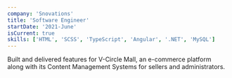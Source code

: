 ```yaml
---
company: 'Snovations'
title: 'Software Engineer'
startDate: '2021-June'
isCurrent: true
skills: ['HTML', 'SCSS', 'TypeScript', 'Angular', '.NET', 'MySQL']
---
```


Built and delivered features for V-Circle Mall, an e-commerce platform along with its Content Management Systems for sellers and administrators.
